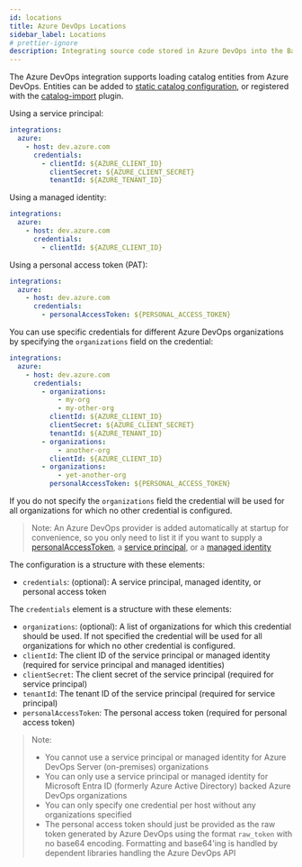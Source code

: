 ```yaml
---
id: locations
title: Azure DevOps Locations
sidebar_label: Locations
# prettier-ignore
description: Integrating source code stored in Azure DevOps into the Backstage catalog
---
```


The Azure DevOps integration supports loading catalog entities from Azure
DevOps. Entities can be added to
[static catalog configuration](../../features/software-catalog/configuration.md),
or registered with the
[catalog-import](https://github.com/backstage/backstage/tree/master/plugins/catalog-import)
plugin.

Using a service principal:

```yaml
integrations:
  azure:
    - host: dev.azure.com
      credentials:
        - clientId: ${AZURE_CLIENT_ID}
          clientSecret: ${AZURE_CLIENT_SECRET}
          tenantId: ${AZURE_TENANT_ID}
```

Using a managed identity:

```yaml
integrations:
  azure:
    - host: dev.azure.com
      credentials:
        - clientId: ${AZURE_CLIENT_ID}
```

Using a personal access token (PAT):

```yaml
integrations:
  azure:
    - host: dev.azure.com
      credentials:
        - personalAccessToken: ${PERSONAL_ACCESS_TOKEN}
```

You can use specific credentials for different Azure DevOps organizations by specifying the `organizations` field on the credential:

```yaml
integrations:
  azure:
    - host: dev.azure.com
      credentials:
        - organizations:
            - my-org
            - my-other-org
          clientId: ${AZURE_CLIENT_ID}
          clientSecret: ${AZURE_CLIENT_SECRET}
          tenantId: ${AZURE_TENANT_ID}
        - organizations:
            - another-org
          clientId: ${AZURE_CLIENT_ID}
        - organizations:
            - yet-another-org
          personalAccessToken: ${PERSONAL_ACCESS_TOKEN}
```

If you do not specify the `organizations` field the credential will be used for all organizations for which no other credential is configured.

> Note: An Azure DevOps provider is added automatically at startup for
> convenience, so you only need to list it if you want to supply a
> [personalAccessToken](https://docs.microsoft.com/en-us/azure/devops/organizations/accounts/use-personal-access-tokens-to-authenticate),
> a [service principal](https://learn.microsoft.com/en-us/azure/devops/integrate/get-started/authentication/service-principal-managed-identity),
> or a [managed identity](https://learn.microsoft.com/en-us/azure/devops/integrate/get-started/authentication/service-principal-managed-identity)

The configuration is a structure with these elements:

- `credentials`: (optional): A service principal, managed identity, or personal access token

The `credentials` element is a structure with these elements:

- `organizations`: (optional): A list of organizations for which this credential should be used. If not specified the credential will be used for all organizations for which no other credential is configured.
- `clientId`: The client ID of the service principal or managed identity (required for service principal and managed identities)
- `clientSecret`: The client secret of the service principal (required for service principal)
- `tenantId`: The tenant ID of the service principal (required for service principal)
- `personalAccessToken`: The personal access token (required for personal access token)

> Note:
>
> - You cannot use a service principal or managed identity for Azure DevOps Server (on-premises) organizations
> - You can only use a service principal or managed identity for Microsoft Entra ID (formerly Azure Active Directory) backed Azure DevOps organizations
> - You can only specify one credential per host without any organizations specified
> - The personal access token should just be provided as the raw token generated by Azure DevOps using the format `raw_token` with no base64 encoding. Formatting and base64'ing is handled by dependent libraries handling the Azure DevOps API
